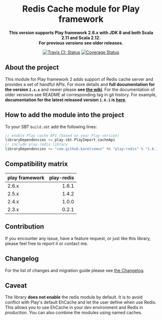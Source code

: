 <div align="center">

  # Redis Cache module for Play framework

  **This version supports Play framework 2.6.x with JDK 8 and both Scala 2.11 and Scala 2.12.**<br/>
  **For previous versions see older releases.**

  [![Travis CI: Status](https://travis-ci.org/KarelCemus/play-redis.svg?branch=master)](https://travis-ci.org/KarelCemus/play-redis)
  [![Coverage Status](https://coveralls.io/repos/github/KarelCemus/play-redis/badge.svg?branch=master)](https://coveralls.io/github/KarelCemus/play-redis?branch=master)

</div>


## About the project

This module for Play framework 2 adds support of Redis cache server and provides
a set of handful APIs. For more details and **full documentation for the version `2.x.x`** and newer please **see
[the wiki](https://github.com/KarelCemus/play-redis/wiki)**. For the documentation of older versions see
README at corresponding tag in git history. For example, **documentation for the latest released version 
`1.6.1` is [here](https://github.com/KarelCemus/play-redis/blob/1.6.1/README.md)**. 

## How to add the module into the project

To your SBT `build.sbt` add the following lines:

```scala
// enable Play cache API (based on your Play version)
libraryDependencies += play.sbt.PlayImport.cacheApi
// include play-redis library
libraryDependencies += "com.github.karelcemus" %% "play-redis" % "1.6.1"
```

## Compatibility matrix

| play framework  | play-redis     |
|-----------------|---------------:|
| 2.6.x           | 1.6.1          |
| 2.5.x           | 1.4.2          |
| 2.4.x           | 1.0.0          |
| 2.3.x           | 0.2.1          |

## Contribution

If you encounter any issue, have a feature request, or just
like this library, please feel free to report it or contact me.

## Changelog

For the list of changes and migration guide please see
[the Changelog](https://github.com/KarelCemus/play-redis/blob/master/CHANGELOG.md).


## Caveat

The library **does not enable** the redis module by default. It is to avoid conflict with Play's default EhCache
and let the user define when use Redis. This allows you to use EhCache in your *dev* environment and
Redis in *production*. You can also combine the modules using named caches. 
